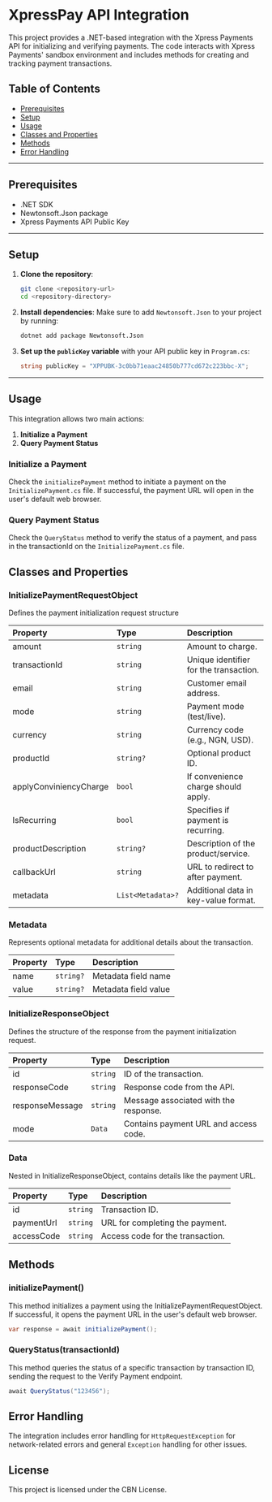 # XpressPay API Integration

This project provides a .NET-based integration with the Xpress Payments API for initializing and verifying payments. The code interacts with Xpress Payments' sandbox environment and includes methods for creating and tracking payment transactions.

## Table of Contents
- [Prerequisites](#prerequisites)
- [Setup](#setup)
- [Usage](#usage)
- [Classes and Properties](#classes-and-properties)
- [Methods](#methods)
- [Error Handling](#error-handling)

---

## Prerequisites

- .NET SDK
- Newtonsoft.Json package
- Xpress Payments API Public Key

---

## Setup

1. **Clone the repository**:
    ```bash
    git clone <repository-url>
    cd <repository-directory>
    ```

2. **Install dependencies**:
    Make sure to add `Newtonsoft.Json` to your project by running:
    ```bash
    dotnet add package Newtonsoft.Json
    ```

3. **Set up the `publicKey` variable** with your API public key in `Program.cs`:
    ```csharp
    string publicKey = "XPPUBK-3c0bb71eaac24850b777cd672c223bbc-X";
    ```

---

## Usage

This integration allows two main actions:
1. **Initialize a Payment**
2. **Query Payment Status**

### Initialize a Payment

Check the `initializePayment` method to initiate a payment on the `InitializePayment.cs` file. If successful, the payment URL will open in the user's default web browser.


### Query Payment Status

Check the `QueryStatus` method to verify the status of a payment, and pass in the transactionId on the `InitializePayment.cs` file.

## Classes and Properties

### InitializePaymentRequestObject

Defines the payment initialization request structure

|Property       | Type                 |  Description                      
| :------------ | :------------------- |  :-------------------------------------------------
| amount        | `string`             | Amount to charge.
| transactionId     | `string`             | Unique identifier for the transaction.
| email          | `string`             | Customer email address.
| mode          | `string`             | Payment mode (test/live).
| currency          | `string`             | Currency code (e.g., NGN, USD).
| productId          | `string?`             | Optional product ID.
| applyConviniencyCharge          | `bool`             | If convenience charge should apply.
| IsRecurring          | `bool`             | Specifies if payment is recurring.
| productDescription          | `string?`             | Description of the product/service.
| callbackUrl          | `string`             | URL to redirect to after payment.
| metadata          | `List<Metadata>?`             | Additional data in key-value format.

### Metadata

Represents optional metadata for additional details about the transaction.

|Property       | Type                 |  Description                      
| :------------ | :------------------- |  :-------------------------------------------------
| name        | `string?`             | Metadata field name
| value     | `string?`             | Metadata field value

### InitializeResponseObject

Defines the structure of the response from the payment initialization request.

|Property       | Type                 |  Description                      
| :------------ | :------------------- |  :-------------------------------------------------
| id        | `string`             | ID of the transaction.
| responseCode     | `string`             | Response code from the API.
| responseMessage          | `string`             | Message associated with the response.
| mode          | `Data`             | Contains payment URL and access code.

### Data

Nested in InitializeResponseObject, contains details like the payment URL.

|Property       | Type                 |  Description                      
| :------------ | :------------------- |  :-------------------------------------------------
| id        | `string`             | Transaction ID.
| paymentUrl          | `string`             | 	URL for completing the payment.
| accessCode          | `string`             | Access code for the transaction.

## Methods

### initializePayment()

This method initializes a payment using the InitializePaymentRequestObject. If successful, it opens the payment URL in the user's default web browser.

```csharp
var response = await initializePayment();
```

### QueryStatus(transactionId)
This method queries the status of a specific transaction by transaction ID, sending the request to the Verify Payment endpoint.

```csharp
await QueryStatus("123456");
```

## Error Handling
The integration includes error handling for `HttpRequestException` for network-related errors and general `Exception` handling for other issues.

## License
This project is licensed under the CBN License.